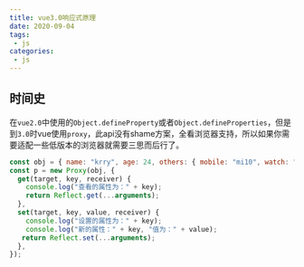 ```yaml
---
title: vue3.0响应式原理
date: 2020-09-04
tags:
 - js
categories: 
 - js
---
```

## 时间史
在`vue2.0`中使用的`Object.defineProperty`或者`Object.defineProperties`，但是到`3.0`时vue使用`proxy`，此api没有shame方案，全看浏览器支持，所以如果你需要适配一些低版本的浏览器就需要三思而后行了。
``` js
const obj = { name: "krry", age: 24, others: { mobile: "mi10", watch: "mi4" } };
const p = new Proxy(obj, {
  get(target, key, receiver) {
    console.log("查看的属性为：" + key);
    return Reflect.get(...arguments);
  },
  set(target, key, value, receiver) {
    console.log("设置的属性为：" + key);
    console.log("新的属性：" + key, "值为：" + value);
   return Reflect.set(...arguments);
  },
});
```